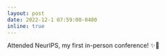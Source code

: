 ```yaml
---
layout: post
date: 2022-12-1 07:59:00-0400
inline: true
---
```


Attended NeurIPS, my first in-person conference! ✨🍻